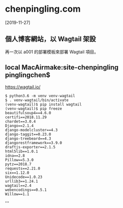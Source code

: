 # chenpingling.com
[2019-11-27]
## 個人博客網站，以 Wagtail 架設
再一次以 a001 的部署模板來部署 Wagtail 項目。


## local  MacAirmake:site-chenpingling pinglingchen$

https://wagtail.io/

```
$ python3.6 -m venv venv-wagtail
$ . venv-wagtail/bin/activate
(venv-wagtail)$ pip install wagtail
(venv-wagtail)$ pip freeze
beautifulsoup4==4.6.0
certifi==2018.11.29
chardet==3.0.4
Django==2.1.4
django-modelcluster==4.3
django-taggit==0.23.0
django-treebeard==4.3
djangorestframework==3.9.0
draftjs-exporter==2.1.5
html5lib==1.0.1
idna==2.8
Pillow==5.3.0
pytz==2018.7
requests==2.21.0
six==1.12.0
Unidecode==1.0.23
urllib3==1.24.1
wagtail==2.4
webencodings==0.5.1
Willow==1.1
```




'''
